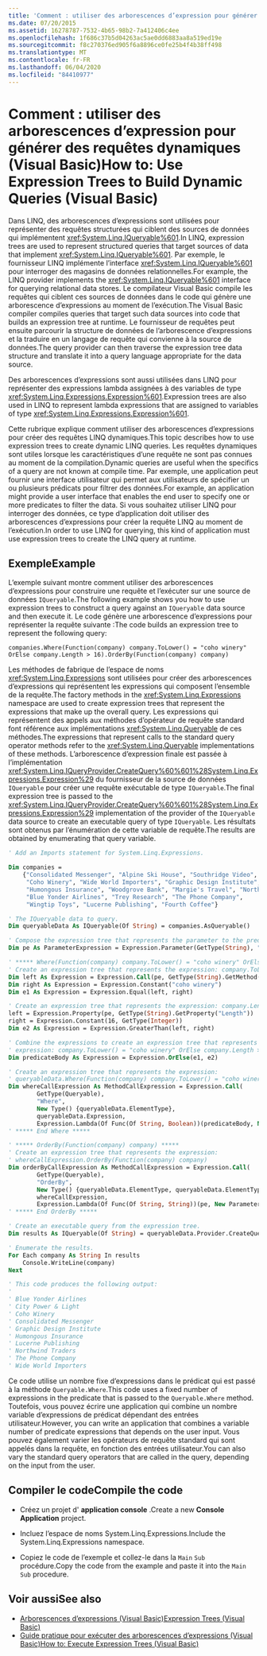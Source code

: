 ```yaml
---
title: 'Comment : utiliser des arborescences d’expression pour générer des requêtes dynamiques'
ms.date: 07/20/2015
ms.assetid: 16278787-7532-4b65-98b2-7a412406c4ee
ms.openlocfilehash: 1f686c37b5d04263ac5ae0dd6883aa8a519ed19e
ms.sourcegitcommit: f8c270376ed905f6a8896ce0fe25b4f4b38ff498
ms.translationtype: MT
ms.contentlocale: fr-FR
ms.lasthandoff: 06/04/2020
ms.locfileid: "84410977"
---
```

# <a name="how-to-use-expression-trees-to-build-dynamic-queries-visual-basic"></a><span data-ttu-id="cb4d9-102">Comment : utiliser des arborescences d’expression pour générer des requêtes dynamiques (Visual Basic)</span><span class="sxs-lookup"><span data-stu-id="cb4d9-102">How to: Use Expression Trees to Build Dynamic Queries (Visual Basic)</span></span>

<span data-ttu-id="cb4d9-103">Dans LINQ, des arborescences d’expressions sont utilisées pour représenter des requêtes structurées qui ciblent des sources de données qui implémentent <xref:System.Linq.IQueryable%601>.</span><span class="sxs-lookup"><span data-stu-id="cb4d9-103">In LINQ, expression trees are used to represent structured queries that target sources of data that implement <xref:System.Linq.IQueryable%601>.</span></span> <span data-ttu-id="cb4d9-104">Par exemple, le fournisseur LINQ implémente l’interface <xref:System.Linq.IQueryable%601> pour interroger des magasins de données relationnelles.</span><span class="sxs-lookup"><span data-stu-id="cb4d9-104">For example, the LINQ provider implements the <xref:System.Linq.IQueryable%601> interface for querying relational data stores.</span></span> <span data-ttu-id="cb4d9-105">Le compilateur Visual Basic compile les requêtes qui ciblent ces sources de données dans le code qui génère une arborescence d’expressions au moment de l’exécution.</span><span class="sxs-lookup"><span data-stu-id="cb4d9-105">The Visual Basic compiler compiles queries that target such data sources into code that builds an expression tree at runtime.</span></span> <span data-ttu-id="cb4d9-106">Le fournisseur de requêtes peut ensuite parcourir la structure de données de l’arborescence d’expressions et la traduire en un langage de requête qui convienne à la source de données.</span><span class="sxs-lookup"><span data-stu-id="cb4d9-106">The query provider can then traverse the expression tree data structure and translate it into a query language appropriate for the data source.</span></span>

<span data-ttu-id="cb4d9-107">Des arborescences d’expressions sont aussi utilisées dans LINQ pour représenter des expressions lambda assignées à des variables de type <xref:System.Linq.Expressions.Expression%601>.</span><span class="sxs-lookup"><span data-stu-id="cb4d9-107">Expression trees are also used in LINQ to represent lambda expressions that are assigned to variables of type <xref:System.Linq.Expressions.Expression%601>.</span></span>

<span data-ttu-id="cb4d9-108">Cette rubrique explique comment utiliser des arborescences d’expressions pour créer des requêtes LINQ dynamiques.</span><span class="sxs-lookup"><span data-stu-id="cb4d9-108">This topic describes how to use expression trees to create dynamic LINQ queries.</span></span> <span data-ttu-id="cb4d9-109">Les requêtes dynamiques sont utiles lorsque les caractéristiques d’une requête ne sont pas connues au moment de la compilation.</span><span class="sxs-lookup"><span data-stu-id="cb4d9-109">Dynamic queries are useful when the specifics of a query are not known at compile time.</span></span> <span data-ttu-id="cb4d9-110">Par exemple, une application peut fournir une interface utilisateur qui permet aux utilisateurs de spécifier un ou plusieurs prédicats pour filtrer des données.</span><span class="sxs-lookup"><span data-stu-id="cb4d9-110">For example, an application might provide a user interface that enables the end user to specify one or more predicates to filter the data.</span></span> <span data-ttu-id="cb4d9-111">Si vous souhaitez utiliser LINQ pour interroger des données, ce type d’application doit utiliser des arborescences d’expressions pour créer la requête LINQ au moment de l’exécution.</span><span class="sxs-lookup"><span data-stu-id="cb4d9-111">In order to use LINQ for querying, this kind of application must use expression trees to create the LINQ query at runtime.</span></span>

## <a name="example"></a><span data-ttu-id="cb4d9-112">Exemple</span><span class="sxs-lookup"><span data-stu-id="cb4d9-112">Example</span></span>

<span data-ttu-id="cb4d9-113">L’exemple suivant montre comment utiliser des arborescences d’expressions pour construire une requête et l’exécuter sur une source de données `IQueryable`.</span><span class="sxs-lookup"><span data-stu-id="cb4d9-113">The following example shows you how to use expression trees to construct a query against an `IQueryable` data source and then execute it.</span></span> <span data-ttu-id="cb4d9-114">Le code génère une arborescence d’expressions pour représenter la requête suivante :</span><span class="sxs-lookup"><span data-stu-id="cb4d9-114">The code builds an expression tree to represent the following query:</span></span>

`companies.Where(Function(company) company.ToLower() = "coho winery" OrElse company.Length > 16).OrderBy(Function(company) company)`

<span data-ttu-id="cb4d9-115">Les méthodes de fabrique de l’espace de noms <xref:System.Linq.Expressions> sont utilisées pour créer des arborescences d’expressions qui représentent les expressions qui composent l’ensemble de la requête.</span><span class="sxs-lookup"><span data-stu-id="cb4d9-115">The factory methods in the <xref:System.Linq.Expressions> namespace are used to create expression trees that represent the expressions that make up the overall query.</span></span> <span data-ttu-id="cb4d9-116">Les expressions qui représentent des appels aux méthodes d’opérateur de requête standard font référence aux implémentations <xref:System.Linq.Queryable> de ces méthodes.</span><span class="sxs-lookup"><span data-stu-id="cb4d9-116">The expressions that represent calls to the standard query operator methods refer to the <xref:System.Linq.Queryable> implementations of these methods.</span></span> <span data-ttu-id="cb4d9-117">L’arborescence d’expression finale est passée à l’implémentation <xref:System.Linq.IQueryProvider.CreateQuery%60%601%28System.Linq.Expressions.Expression%29> du fournisseur de la source de données `IQueryable` pour créer une requête exécutable de type `IQueryable`.</span><span class="sxs-lookup"><span data-stu-id="cb4d9-117">The final expression tree is passed to the <xref:System.Linq.IQueryProvider.CreateQuery%60%601%28System.Linq.Expressions.Expression%29> implementation of the provider of the `IQueryable` data source to create an executable query of type `IQueryable`.</span></span> <span data-ttu-id="cb4d9-118">Les résultats sont obtenus par l’énumération de cette variable de requête.</span><span class="sxs-lookup"><span data-stu-id="cb4d9-118">The results are obtained by enumerating that query variable.</span></span>

```vb
' Add an Imports statement for System.Linq.Expressions.

Dim companies =
    {"Consolidated Messenger", "Alpine Ski House", "Southridge Video", "City Power & Light",
     "Coho Winery", "Wide World Importers", "Graphic Design Institute", "Adventure Works",
     "Humongous Insurance", "Woodgrove Bank", "Margie's Travel", "Northwind Traders",
     "Blue Yonder Airlines", "Trey Research", "The Phone Company",
     "Wingtip Toys", "Lucerne Publishing", "Fourth Coffee"}

' The IQueryable data to query.
Dim queryableData As IQueryable(Of String) = companies.AsQueryable()

' Compose the expression tree that represents the parameter to the predicate.
Dim pe As ParameterExpression = Expression.Parameter(GetType(String), "company")

' ***** Where(Function(company) company.ToLower() = "coho winery" OrElse company.Length > 16) *****
' Create an expression tree that represents the expression: company.ToLower() = "coho winery".
Dim left As Expression = Expression.Call(pe, GetType(String).GetMethod("ToLower", System.Type.EmptyTypes))
Dim right As Expression = Expression.Constant("coho winery")
Dim e1 As Expression = Expression.Equal(left, right)

' Create an expression tree that represents the expression: company.Length > 16.
left = Expression.Property(pe, GetType(String).GetProperty("Length"))
right = Expression.Constant(16, GetType(Integer))
Dim e2 As Expression = Expression.GreaterThan(left, right)

' Combine the expressions to create an expression tree that represents the
' expression: company.ToLower() = "coho winery" OrElse company.Length > 16).
Dim predicateBody As Expression = Expression.OrElse(e1, e2)

' Create an expression tree that represents the expression:
' queryableData.Where(Function(company) company.ToLower() = "coho winery" OrElse company.Length > 16)
Dim whereCallExpression As MethodCallExpression = Expression.Call(
        GetType(Queryable),
        "Where",
        New Type() {queryableData.ElementType},
        queryableData.Expression,
        Expression.Lambda(Of Func(Of String, Boolean))(predicateBody, New ParameterExpression() {pe}))
' ***** End Where *****

' ***** OrderBy(Function(company) company) *****
' Create an expression tree that represents the expression:
' whereCallExpression.OrderBy(Function(company) company)
Dim orderByCallExpression As MethodCallExpression = Expression.Call(
        GetType(Queryable),
        "OrderBy",
        New Type() {queryableData.ElementType, queryableData.ElementType},
        whereCallExpression,
        Expression.Lambda(Of Func(Of String, String))(pe, New ParameterExpression() {pe}))
' ***** End OrderBy *****

' Create an executable query from the expression tree.
Dim results As IQueryable(Of String) = queryableData.Provider.CreateQuery(Of String)(orderByCallExpression)

' Enumerate the results.
For Each company As String In results
    Console.WriteLine(company)
Next

' This code produces the following output:
'
' Blue Yonder Airlines
' City Power & Light
' Coho Winery
' Consolidated Messenger
' Graphic Design Institute
' Humongous Insurance
' Lucerne Publishing
' Northwind Traders
' The Phone Company
' Wide World Importers
```

<span data-ttu-id="cb4d9-119">Ce code utilise un nombre fixe d’expressions dans le prédicat qui est passé à la méthode `Queryable.Where`.</span><span class="sxs-lookup"><span data-stu-id="cb4d9-119">This code uses a fixed number of expressions in the predicate that is passed to the `Queryable.Where` method.</span></span> <span data-ttu-id="cb4d9-120">Toutefois, vous pouvez écrire une application qui combine un nombre variable d’expressions de prédicat dépendant des entrées utilisateur.</span><span class="sxs-lookup"><span data-stu-id="cb4d9-120">However, you can write an application that combines a variable number of predicate expressions that depends on the user input.</span></span> <span data-ttu-id="cb4d9-121">Vous pouvez également varier les opérateurs de requête standard qui sont appelés dans la requête, en fonction des entrées utilisateur.</span><span class="sxs-lookup"><span data-stu-id="cb4d9-121">You can also vary the standard query operators that are called in the query, depending on the input from the user.</span></span>

## <a name="compile-the-code"></a><span data-ttu-id="cb4d9-122">Compiler le code</span><span class="sxs-lookup"><span data-stu-id="cb4d9-122">Compile the code</span></span>

- <span data-ttu-id="cb4d9-123">Créez un projet d' **application console** .</span><span class="sxs-lookup"><span data-stu-id="cb4d9-123">Create a new **Console Application** project.</span></span>

- <span data-ttu-id="cb4d9-124">Incluez l’espace de noms System.Linq.Expressions.</span><span class="sxs-lookup"><span data-stu-id="cb4d9-124">Include the System.Linq.Expressions namespace.</span></span>

- <span data-ttu-id="cb4d9-125">Copiez le code de l’exemple et collez-le dans la `Main` `Sub` procédure.</span><span class="sxs-lookup"><span data-stu-id="cb4d9-125">Copy the code from the example and paste it into the `Main` `Sub` procedure.</span></span>

## <a name="see-also"></a><span data-ttu-id="cb4d9-126">Voir aussi</span><span class="sxs-lookup"><span data-stu-id="cb4d9-126">See also</span></span>

- [<span data-ttu-id="cb4d9-127">Arborescences d’expressions (Visual Basic)</span><span class="sxs-lookup"><span data-stu-id="cb4d9-127">Expression Trees (Visual Basic)</span></span>](index.md)
- [<span data-ttu-id="cb4d9-128">Guide pratique pour exécuter des arborescences d’expressions (Visual Basic)</span><span class="sxs-lookup"><span data-stu-id="cb4d9-128">How to: Execute Expression Trees (Visual Basic)</span></span>](how-to-execute-expression-trees.md)
